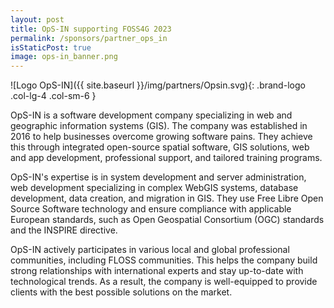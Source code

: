 ```yaml
---
layout: post
title: OpS-IN supporting FOSS4G 2023
permalink: /sponsors/partner_ops_in
isStaticPost: true
image: ops-in_banner.png
---
```


![Logo OpS-IN]({{ site.baseurl }}/img/partners/Opsin.svg){: .brand-logo .col-lg-4 .col-sm-6 }

OpS-IN is a software development company specializing in web and geographic information systems (GIS). The company was established in 2016 to help businesses overcome growing software pains. They achieve this through integrated open-source spatial software, GIS solutions, web and app development, professional support, and tailored training programs.

OpS-IN's expertise is in system development and server administration, web development specializing in complex WebGIS systems, database development, data creation, and migration in GIS. They use Free Libre Open Source Software technology and ensure compliance with applicable European standards, such as Open Geospatial Consortium (OGC) standards and the INSPIRE directive.

OpS-IN actively participates in various local and global professional communities, including FLOSS communities. This helps the company build strong relationships with international experts and stay up-to-date with technological trends. As a result, the company is well-equipped to provide clients with the best possible solutions on the market.
